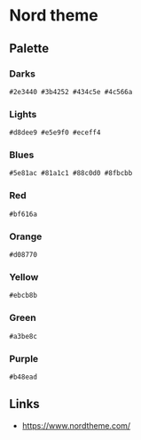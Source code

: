 # Nord theme
## Palette
### Darks

`#2e3440 #3b4252 #434c5e #4c566a`

### Lights

`#d8dee9 #e5e9f0 #eceff4`

### Blues

`#5e81ac #81a1c1 #88c0d0 #8fbcbb`

### Red

`#bf616a`

### Orange

`#d08770`

### Yellow

`#ebcb8b`

### Green

`#a3be8c`

### Purple

`#b48ead`

## Links

- https://www.nordtheme.com/
